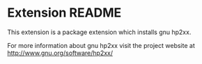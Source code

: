 # Extension README

This extension is a package extension which installs gnu hp2xx.

For more information about gnu hp2xx visit the project website at
http://www.gnu.org/software/hp2xx/

